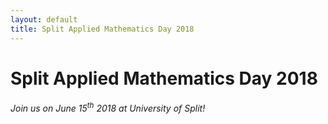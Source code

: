```yaml
---
layout: default
title: Split Applied Mathematics Day 2018 
---
```


# Split Applied Mathematics Day 2018                                               

###### Join us on June 15<sup>th</sup> 2018 at University of Split!                
   